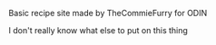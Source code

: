Basic recipe site made by TheCommieFurry for ODIN

I don't really know what else to put on this thing